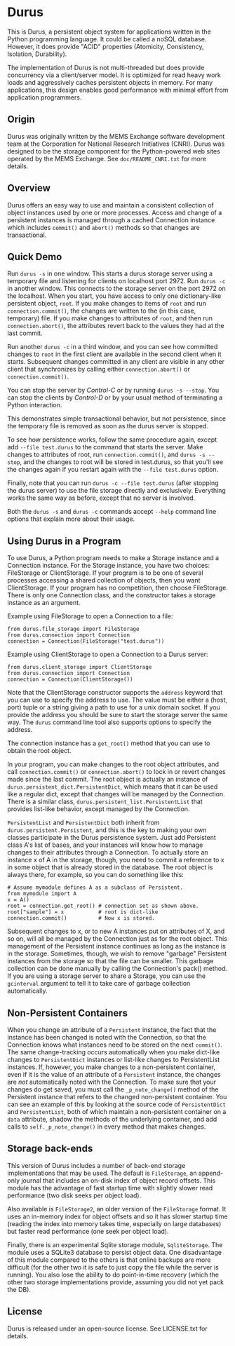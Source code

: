 Durus
=====

This is Durus, a persistent object system for applications written in
the Python programming language.  It could be called a noSQL database.
However, it does provide "ACID" properties (Atomicity, Consistency,
Isolation, Durability).

The implementation of Durus is not multi-threaded but does provide
concurrency via a client/server model.  It is optimized for read heavy
work loads and aggressively caches persistent objects in memory.
For many applications, this design enables good performance with minimal
effort from application programmers.

Origin
------

Durus was originally written by the MEMS Exchange software development
team at the Corporation for National Research Initiatives (CNRI).  Durus
was designed to be the storage component for the Python-powered web sites
operated by the MEMS Exchange.  See `doc/README_CNRI.txt` for more
details.

Overview
--------

Durus offers an easy way to use and maintain a consistent collection
of object instances used by one or more processes.  Access and change
of a persistent instances is managed through a cached Connection
instance which includes `commit()` and `abort()` methods so that changes
are transactional. 

Quick Demo
----------

Run `durus -s` in one window.  This starts a durus storage server using
a temporary file and listening for clients on localhost port 2972.  Run
`durus -c` in another window.  This connects to the storage server on
the port 2972 on the localhost.  When you start, you have access to only
one dictionary-like persistent object, `root`. If you make changes to
items of `root` and run `connection.commit()`, the changes are written
to the (in this case, temporary) file.  If you make changes to
attributes of `root`, and then run `connection.abort()`, the attributes
revert back to the values they had at the last commit.

Run another `durus -c` in a third window, and you can see how
committed changes to `root` in the first client are available in the
second client when it starts.  Subsequent changes committed in any
client are visible in any other client that synchronizes by calling
either `connection.abort()` or `connection.commit()`.

You can stop the server by *Control-C* or by running `durus -s --stop`.
You can stop the clients by *Control-D* or by your usual method of
terminating a Python interaction.

This demonstrates simple transactional behavior, but not persistence,
since the temporary file is removed as soon as the durus server is
stopped.

To see how persistence works, follow the same procedure again, except
add `--file test.durus` to the command that starts the server.  Make
changes to attributes of root, run `connection.commit()`, and
`durus -s --stop`, and the changes to root will be stored in test.durus,
so that you'll see the changes again if you restart again with the
`--file test.durus` option.

Finally, note that you can run `durus -c --file test.durus` (after
stopping the durus server) to use the file storage directly and
exclusively.  Everything works the same way as before, except that no
server is involved.

Both the `durus -s` and `durus -c` commands accept `--help` command
line options that explain more about their usage.


Using Durus in a Program
------------------------

To use Durus, a Python program needs to make a Storage instance and a
Connection instance.  For the Storage instance, you have two choices:
FileStorage or ClientStorage.  If your program is to be one of several
processes accessing a shared collection of objects, then you want
ClientStorage.  If your program has no competition, then choose
FileStorage.  There is only one Connection class, and the constructor
takes a storage instance as an argument.

Example using FileStorage to open a Connection to a file:

```
from durus.file_storage import FileStorage
from durus.connection import Connection
connection = Connection(FileStorage("test.durus"))
```

Example using ClientStorage to open a Connection to a Durus server:

```
from durus.client_storage import ClientStorage
from durus.connection import Connection
connection = Connection(ClientStorage())
```

Note that the ClientStorage constructor supports the `address` keyword
that you can use to specify the address to use.  The value must be either
a (host, port) tuple or a string giving a path to use for a unix domain
socket. If you provide the address you should be sure to start the
storage server the same way.  The `durus` command line tool also supports 
options to specify the address.

The connection instance has a `get_root()` method that you can use to
obtain the root object.

In your program, you can make changes to the root object attributes,
and call `connection.commit()` or `connection.abort()` to lock in or
revert changes made since the last commit.  The root object is
actually an instance of `durus.persistent_dict.PersistentDict`, which
means that it can be used like a regular dict, except that changes
will be managed by the Connection.  There is a similar class,
`durus.persistent_list.PersistentList` that provides list-like behavior,
except managed by the Connection.

`PersistentList` and `PersistentDict` both inherit from
`durus.persistent.Persistent`, and this is the key to making your own
classes participate in the Durus persistence system.  Just add
Persistent class A's list of bases, and your instances will know how
to manage changes to their attributes through a Connection.  To
actually store an instance x of A in the storage, though, you need to
commit a reference to x in some object that is already stored in the
database.  The root object is always there, for example, so you can do
something like this:

```
# Assume mymodule defines A as a subclass of Persistent.
from mymodule import A 
x = A()
root = connection.get_root() # connection set as shown above.
root["sample"] = x           # root is dict-like
connection.commit()          # Now x is stored.
```

Subsequent changes to x, or to new A instances put on attributes of X,
and so on, will all be managed by the Connection just as for the root
object.  This management of the Persistent instance continues as long
as the instance is in the storage.  Sometimes, though, we wish to
remove "garbage" Persistent instances from the storage so that the file 
can be smaller.  This garbage collection can be done manually by calling
the Connection's pack() method.  If you are using a storage server to
share a Storage, you can use the `gcinterval` argument to tell it to
take care of garbage collection automatically.

Non-Persistent Containers
-------------------------

When you change an attribute of a `Persistent` instance, the fact that
the instance has been changed is noted with the Connection, so that
the Connection knows what instances need to be stored on the next
`commit()`.  The same change-tracking occurs automatically when you make
dict-like changes to `PersistentDict` instances or list-like changes to
PersistentList instances.  If, however, you make changes to a
non-persistent container, even if it is the value of an attribute of a
`Persistent` instance, the changes are *not* automatically noted with
the Connection.  To make sure that your changes do get saved, you must
call the `_p_note_change()` method of the Persistent instance that
refers to the changed non-persistent container.  You can see an
example of this by looking at the source code of `PersistentDict` and
`PersistentList`, both of which maintain a non-persistent container on a
`data` attribute, shadow the methods of the underlying container, and
add calls to `self._p_note_change()` in every method that makes changes.

Storage back-ends
----------------

This version of Durus includes a number of back-end storage
implementations that may be used.  The default is `FileStorage`, an
append-only journal that includes an on-disk index of object record
offsets.  This module has the advantage of fast startup time with
slightly slower read performance (two disk seeks per object load).

Also available is `FileStorage2`, an older version of the `FileStorage`
format.  It uses an in-memory index for object offsets and so it has
slower startup time (reading the index into memory takes time,
especially on large databases) but faster read performance (one seek per
object load).

Finally, there is an experimental Sqlite storage module,
`SqliteStorage`.  The module uses a SQLite3 database to persist object
data.  One disadvantage of this module compared to the others is that
online backups are more difficult (for the other two it is safe to just
copy the file while the server is running).  You also lose the ability
to do point-in-time recovery (which the other two storage
implementations provide, assuming you did not yet pack the DB).

License
-------

Durus is released under an open-source license.  See LICENSE.txt for
details.

